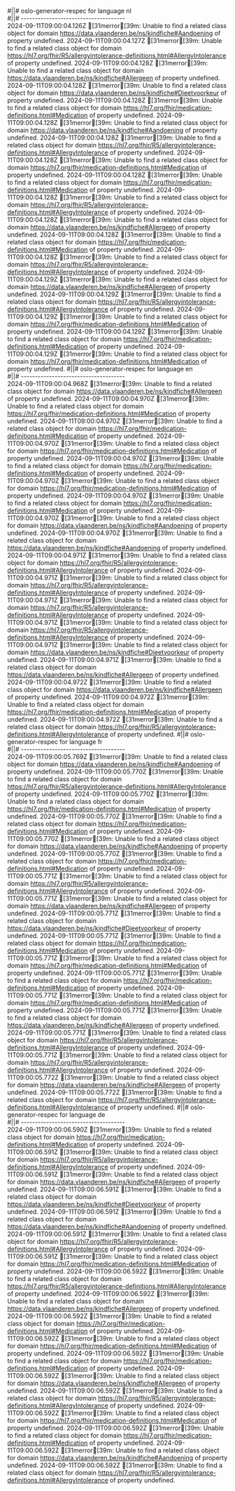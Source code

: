 #||# oslo-generator-respec for language nl  
#||# -------------------------------------  
2024-09-11T09:00:04.126Z [31merror[39m: Unable to find a related class object for domain https://data.vlaanderen.be/ns/kindfiche#Aandoening of property undefined.
2024-09-11T09:00:04.127Z [31merror[39m: Unable to find a related class object for domain https://hl7.org/fhir/R5/allergyintolerance-definitions.html#AllergyIntolerance of property undefined.
2024-09-11T09:00:04.128Z [31merror[39m: Unable to find a related class object for domain https://data.vlaanderen.be/ns/kindfiche#Allergeen of property undefined.
2024-09-11T09:00:04.128Z [31merror[39m: Unable to find a related class object for domain https://data.vlaanderen.be/ns/kindfiche#Dieetvoorkeur of property undefined.
2024-09-11T09:00:04.128Z [31merror[39m: Unable to find a related class object for domain https://hl7.org/fhir/medication-definitions.html#Medication of property undefined.
2024-09-11T09:00:04.128Z [31merror[39m: Unable to find a related class object for domain https://data.vlaanderen.be/ns/kindfiche#Aandoening of property undefined.
2024-09-11T09:00:04.128Z [31merror[39m: Unable to find a related class object for domain https://hl7.org/fhir/R5/allergyintolerance-definitions.html#AllergyIntolerance of property undefined.
2024-09-11T09:00:04.128Z [31merror[39m: Unable to find a related class object for domain https://hl7.org/fhir/medication-definitions.html#Medication of property undefined.
2024-09-11T09:00:04.128Z [31merror[39m: Unable to find a related class object for domain https://hl7.org/fhir/medication-definitions.html#Medication of property undefined.
2024-09-11T09:00:04.128Z [31merror[39m: Unable to find a related class object for domain https://hl7.org/fhir/R5/allergyintolerance-definitions.html#AllergyIntolerance of property undefined.
2024-09-11T09:00:04.128Z [31merror[39m: Unable to find a related class object for domain https://data.vlaanderen.be/ns/kindfiche#Allergeen of property undefined.
2024-09-11T09:00:04.128Z [31merror[39m: Unable to find a related class object for domain https://hl7.org/fhir/medication-definitions.html#Medication of property undefined.
2024-09-11T09:00:04.128Z [31merror[39m: Unable to find a related class object for domain https://hl7.org/fhir/R5/allergyintolerance-definitions.html#AllergyIntolerance of property undefined.
2024-09-11T09:00:04.129Z [31merror[39m: Unable to find a related class object for domain https://data.vlaanderen.be/ns/kindfiche#Allergeen of property undefined.
2024-09-11T09:00:04.129Z [31merror[39m: Unable to find a related class object for domain https://hl7.org/fhir/R5/allergyintolerance-definitions.html#AllergyIntolerance of property undefined.
2024-09-11T09:00:04.129Z [31merror[39m: Unable to find a related class object for domain https://hl7.org/fhir/medication-definitions.html#Medication of property undefined.
2024-09-11T09:00:04.129Z [31merror[39m: Unable to find a related class object for domain https://hl7.org/fhir/medication-definitions.html#Medication of property undefined.
2024-09-11T09:00:04.129Z [31merror[39m: Unable to find a related class object for domain https://hl7.org/fhir/medication-definitions.html#Medication of property undefined.
#||# oslo-generator-respec for language en  
#||# -------------------------------------  
2024-09-11T09:00:04.968Z [31merror[39m: Unable to find a related class object for domain https://data.vlaanderen.be/ns/kindfiche#Allergeen of property undefined.
2024-09-11T09:00:04.970Z [31merror[39m: Unable to find a related class object for domain https://hl7.org/fhir/medication-definitions.html#Medication of property undefined.
2024-09-11T09:00:04.970Z [31merror[39m: Unable to find a related class object for domain https://hl7.org/fhir/medication-definitions.html#Medication of property undefined.
2024-09-11T09:00:04.970Z [31merror[39m: Unable to find a related class object for domain https://hl7.org/fhir/medication-definitions.html#Medication of property undefined.
2024-09-11T09:00:04.970Z [31merror[39m: Unable to find a related class object for domain https://hl7.org/fhir/medication-definitions.html#Medication of property undefined.
2024-09-11T09:00:04.970Z [31merror[39m: Unable to find a related class object for domain https://hl7.org/fhir/medication-definitions.html#Medication of property undefined.
2024-09-11T09:00:04.970Z [31merror[39m: Unable to find a related class object for domain https://hl7.org/fhir/medication-definitions.html#Medication of property undefined.
2024-09-11T09:00:04.970Z [31merror[39m: Unable to find a related class object for domain https://data.vlaanderen.be/ns/kindfiche#Aandoening of property undefined.
2024-09-11T09:00:04.970Z [31merror[39m: Unable to find a related class object for domain https://data.vlaanderen.be/ns/kindfiche#Aandoening of property undefined.
2024-09-11T09:00:04.971Z [31merror[39m: Unable to find a related class object for domain https://hl7.org/fhir/R5/allergyintolerance-definitions.html#AllergyIntolerance of property undefined.
2024-09-11T09:00:04.971Z [31merror[39m: Unable to find a related class object for domain https://hl7.org/fhir/R5/allergyintolerance-definitions.html#AllergyIntolerance of property undefined.
2024-09-11T09:00:04.971Z [31merror[39m: Unable to find a related class object for domain https://hl7.org/fhir/R5/allergyintolerance-definitions.html#AllergyIntolerance of property undefined.
2024-09-11T09:00:04.971Z [31merror[39m: Unable to find a related class object for domain https://hl7.org/fhir/R5/allergyintolerance-definitions.html#AllergyIntolerance of property undefined.
2024-09-11T09:00:04.971Z [31merror[39m: Unable to find a related class object for domain https://data.vlaanderen.be/ns/kindfiche#Dieetvoorkeur of property undefined.
2024-09-11T09:00:04.971Z [31merror[39m: Unable to find a related class object for domain https://data.vlaanderen.be/ns/kindfiche#Allergeen of property undefined.
2024-09-11T09:00:04.972Z [31merror[39m: Unable to find a related class object for domain https://data.vlaanderen.be/ns/kindfiche#Allergeen of property undefined.
2024-09-11T09:00:04.972Z [31merror[39m: Unable to find a related class object for domain https://hl7.org/fhir/medication-definitions.html#Medication of property undefined.
2024-09-11T09:00:04.972Z [31merror[39m: Unable to find a related class object for domain https://hl7.org/fhir/R5/allergyintolerance-definitions.html#AllergyIntolerance of property undefined.
#||# oslo-generator-respec for language fr  
#||# -------------------------------------  
2024-09-11T09:00:05.769Z [31merror[39m: Unable to find a related class object for domain https://data.vlaanderen.be/ns/kindfiche#Aandoening of property undefined.
2024-09-11T09:00:05.770Z [31merror[39m: Unable to find a related class object for domain https://hl7.org/fhir/R5/allergyintolerance-definitions.html#AllergyIntolerance of property undefined.
2024-09-11T09:00:05.770Z [31merror[39m: Unable to find a related class object for domain https://hl7.org/fhir/medication-definitions.html#Medication of property undefined.
2024-09-11T09:00:05.770Z [31merror[39m: Unable to find a related class object for domain https://hl7.org/fhir/medication-definitions.html#Medication of property undefined.
2024-09-11T09:00:05.770Z [31merror[39m: Unable to find a related class object for domain https://data.vlaanderen.be/ns/kindfiche#Aandoening of property undefined.
2024-09-11T09:00:05.770Z [31merror[39m: Unable to find a related class object for domain https://hl7.org/fhir/medication-definitions.html#Medication of property undefined.
2024-09-11T09:00:05.771Z [31merror[39m: Unable to find a related class object for domain https://hl7.org/fhir/R5/allergyintolerance-definitions.html#AllergyIntolerance of property undefined.
2024-09-11T09:00:05.771Z [31merror[39m: Unable to find a related class object for domain https://data.vlaanderen.be/ns/kindfiche#Allergeen of property undefined.
2024-09-11T09:00:05.771Z [31merror[39m: Unable to find a related class object for domain https://data.vlaanderen.be/ns/kindfiche#Dieetvoorkeur of property undefined.
2024-09-11T09:00:05.771Z [31merror[39m: Unable to find a related class object for domain https://hl7.org/fhir/medication-definitions.html#Medication of property undefined.
2024-09-11T09:00:05.771Z [31merror[39m: Unable to find a related class object for domain https://hl7.org/fhir/medication-definitions.html#Medication of property undefined.
2024-09-11T09:00:05.771Z [31merror[39m: Unable to find a related class object for domain https://hl7.org/fhir/medication-definitions.html#Medication of property undefined.
2024-09-11T09:00:05.771Z [31merror[39m: Unable to find a related class object for domain https://hl7.org/fhir/medication-definitions.html#Medication of property undefined.
2024-09-11T09:00:05.771Z [31merror[39m: Unable to find a related class object for domain https://data.vlaanderen.be/ns/kindfiche#Allergeen of property undefined.
2024-09-11T09:00:05.771Z [31merror[39m: Unable to find a related class object for domain https://hl7.org/fhir/R5/allergyintolerance-definitions.html#AllergyIntolerance of property undefined.
2024-09-11T09:00:05.771Z [31merror[39m: Unable to find a related class object for domain https://hl7.org/fhir/R5/allergyintolerance-definitions.html#AllergyIntolerance of property undefined.
2024-09-11T09:00:05.772Z [31merror[39m: Unable to find a related class object for domain https://data.vlaanderen.be/ns/kindfiche#Allergeen of property undefined.
2024-09-11T09:00:05.772Z [31merror[39m: Unable to find a related class object for domain https://hl7.org/fhir/R5/allergyintolerance-definitions.html#AllergyIntolerance of property undefined.
#||# oslo-generator-respec for language de  
#||# -------------------------------------  
2024-09-11T09:00:06.590Z [31merror[39m: Unable to find a related class object for domain https://hl7.org/fhir/medication-definitions.html#Medication of property undefined.
2024-09-11T09:00:06.591Z [31merror[39m: Unable to find a related class object for domain https://hl7.org/fhir/R5/allergyintolerance-definitions.html#AllergyIntolerance of property undefined.
2024-09-11T09:00:06.591Z [31merror[39m: Unable to find a related class object for domain https://data.vlaanderen.be/ns/kindfiche#Allergeen of property undefined.
2024-09-11T09:00:06.591Z [31merror[39m: Unable to find a related class object for domain https://data.vlaanderen.be/ns/kindfiche#Dieetvoorkeur of property undefined.
2024-09-11T09:00:06.591Z [31merror[39m: Unable to find a related class object for domain https://data.vlaanderen.be/ns/kindfiche#Aandoening of property undefined.
2024-09-11T09:00:06.591Z [31merror[39m: Unable to find a related class object for domain https://hl7.org/fhir/R5/allergyintolerance-definitions.html#AllergyIntolerance of property undefined.
2024-09-11T09:00:06.591Z [31merror[39m: Unable to find a related class object for domain https://hl7.org/fhir/medication-definitions.html#Medication of property undefined.
2024-09-11T09:00:06.592Z [31merror[39m: Unable to find a related class object for domain https://hl7.org/fhir/R5/allergyintolerance-definitions.html#AllergyIntolerance of property undefined.
2024-09-11T09:00:06.592Z [31merror[39m: Unable to find a related class object for domain https://data.vlaanderen.be/ns/kindfiche#Allergeen of property undefined.
2024-09-11T09:00:06.592Z [31merror[39m: Unable to find a related class object for domain https://hl7.org/fhir/medication-definitions.html#Medication of property undefined.
2024-09-11T09:00:06.592Z [31merror[39m: Unable to find a related class object for domain https://hl7.org/fhir/medication-definitions.html#Medication of property undefined.
2024-09-11T09:00:06.592Z [31merror[39m: Unable to find a related class object for domain https://hl7.org/fhir/medication-definitions.html#Medication of property undefined.
2024-09-11T09:00:06.592Z [31merror[39m: Unable to find a related class object for domain https://data.vlaanderen.be/ns/kindfiche#Allergeen of property undefined.
2024-09-11T09:00:06.592Z [31merror[39m: Unable to find a related class object for domain https://hl7.org/fhir/R5/allergyintolerance-definitions.html#AllergyIntolerance of property undefined.
2024-09-11T09:00:06.592Z [31merror[39m: Unable to find a related class object for domain https://hl7.org/fhir/medication-definitions.html#Medication of property undefined.
2024-09-11T09:00:06.592Z [31merror[39m: Unable to find a related class object for domain https://hl7.org/fhir/medication-definitions.html#Medication of property undefined.
2024-09-11T09:00:06.592Z [31merror[39m: Unable to find a related class object for domain https://data.vlaanderen.be/ns/kindfiche#Aandoening of property undefined.
2024-09-11T09:00:06.592Z [31merror[39m: Unable to find a related class object for domain https://hl7.org/fhir/R5/allergyintolerance-definitions.html#AllergyIntolerance of property undefined.
